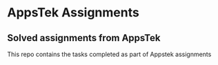 # AppsTek Assignments

## Solved assignments from AppsTek 

This repo contains the tasks completed as part of Appstek assignments
